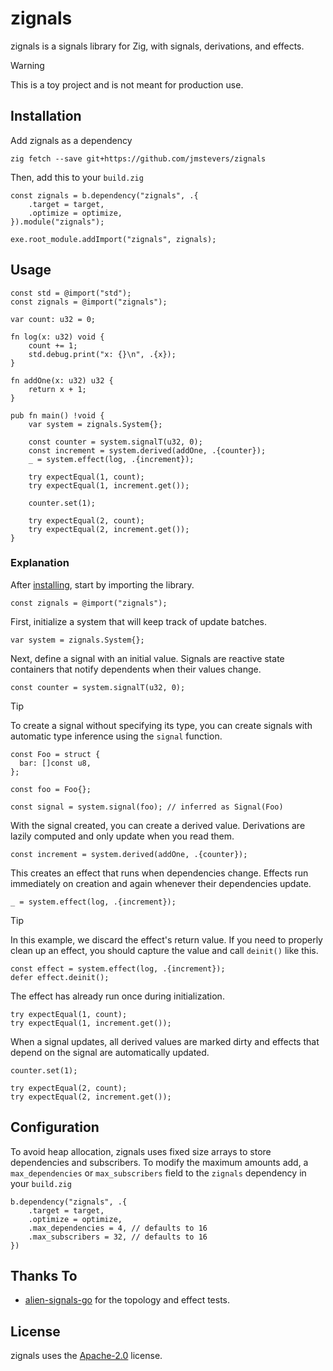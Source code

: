 # zignals
zignals is a signals library for Zig, with signals, derivations, and effects.

> [!WARNING]  
> This is a toy project and is not meant for production use.

## Installation

Add zignals as a dependency

```
zig fetch --save git+https://github.com/jmstevers/zignals
```

Then, add this to your `build.zig`

```zig
const zignals = b.dependency("zignals", .{
    .target = target,
    .optimize = optimize,
}).module("zignals");

exe.root_module.addImport("zignals", zignals);
```


## Usage
```zig
const std = @import("std");
const zignals = @import("zignals");

var count: u32 = 0;

fn log(x: u32) void {
    count += 1;
    std.debug.print("x: {}\n", .{x});
}

fn addOne(x: u32) u32 {
    return x + 1;
}

pub fn main() !void {
    var system = zignals.System{};

    const counter = system.signalT(u32, 0);
    const increment = system.derived(addOne, .{counter});
    _ = system.effect(log, .{increment});

    try expectEqual(1, count);
    try expectEqual(1, increment.get());

    counter.set(1);

    try expectEqual(2, count);
    try expectEqual(2, increment.get());
}
```

### Explanation

After [installing](#installation), start by importing the library.

```zig
const zignals = @import("zignals");
```

First, initialize a system that will keep track of update batches.

```zig
var system = zignals.System{};
```

Next, define a signal with an initial value. Signals are reactive state containers that notify dependents when their values change.

```zig
const counter = system.signalT(u32, 0);
```

> [!TIP]
>To create a signal without specifying its type, you can create signals with automatic type inference using the `signal` function.
>```zig
>const Foo = struct {
>   bar: []const u8,
>};
>
>const foo = Foo{};
>
>const signal = system.signal(foo); // inferred as Signal(Foo)
> ```

With the signal created, you can create a derived value. Derivations are lazily computed and only update when you read them.

```zig
const increment = system.derived(addOne, .{counter});
```

This creates an effect that runs when dependencies change. Effects run immediately on creation and again whenever their dependencies update.

```zig
_ = system.effect(log, .{increment});
```
> [!TIP]
>In this example, we discard the effect's return value. If you need to properly clean up an effect, you should capture the value and call `deinit()` like this.
>```zig
>const effect = system.effect(log, .{increment});
>defer effect.deinit();
>```

The effect has already run once during initialization.

```zig
try expectEqual(1, count);
try expectEqual(1, increment.get());
```

When a signal updates, all derived values are marked dirty and effects that depend on the signal are automatically updated.

```zig
counter.set(1);

try expectEqual(2, count);
try expectEqual(2, increment.get());
```

## Configuration

To avoid heap allocation, zignals uses fixed size arrays to store dependencies and subscribers. To modify the maximum amounts add, a `max_dependencies` or `max_subscribers` field to the `zignals` dependency in your `build.zig`
```zig
b.dependency("zignals", .{
    .target = target,
    .optimize = optimize,
    .max_dependencies = 4, // defaults to 16
    .max_subscribers = 32, // defaults to 16
})
```

## Thanks To

- [alien-signals-go](https://github.com/delaneyj/alien-signals-go) for the topology and effect tests.

## License

zignals uses the [Apache-2.0](http://www.apache.org/licenses/LICENSE-2.0) license.